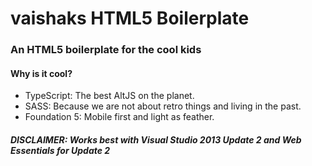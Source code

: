 vaishaks HTML5 Boilerplate 
===========================
### An HTML5 boilerplate for the cool kids
#### Why is it cool?
* TypeScript: The best AltJS on the planet.
* SASS: Because we are not about retro things and living in the past.
* Foundation 5: Mobile first and light as feather.

##### DISCLAIMER: Works best with Visual Studio 2013 Update 2 and Web Essentials for Update 2
